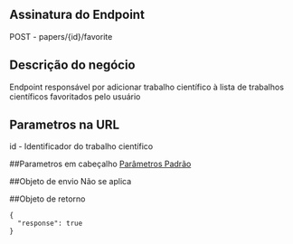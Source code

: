 ## Assinatura do Endpoint

POST - papers/{id}/favorite

## Descrição do negócio
Endpoint responsável por adicionar trabalho científico à lista de trabalhos científicos favoritados pelo usuário

## Parametros na URL
id - Identificador do trabalho científico

##Parametros em cabeçalho
[Parâmetros Padrão](/API-\(Endpoints\)/Parâmetros-Padrão)

##Objeto de envio
Não se aplica

##Objeto de retorno

```
{
  "response": true
}
```